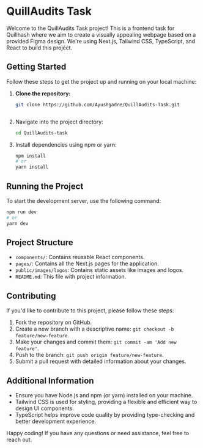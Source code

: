 # QuillAudits Task

Welcome to the QuillAudits Task project! This is a frontend task for Quillhash where we aim to create a visually appealing webpage based on a provided Figma design. We're using Next.js, Tailwind CSS, TypeScript, and React to build this project.

## Getting Started

Follow these steps to get the project up and running on your local machine:

1. **Clone the repository:**
   ```bash
   git clone https://github.com/Ayushgadre/QuillAudits-Task.git



2. Navigate into the project directory:

   ```bash
   cd QuillAudits-task
   ```

3. Install dependencies using npm or yarn:

   ```bash
   npm install
   # or
   yarn install
   ```

## Running the Project

To start the development server, use the following command:

```bash
npm run dev
# or
yarn dev
```

## Project Structure

- `components/`: Contains reusable React components.
- `pages/`: Contains all the Next.js pages for the application.
- `public/images/logos`: Contains static assets like images and logos.
- `README.md`: This file with project information.

## Contributing

If you'd like to contribute to this project, please follow these steps:

1. Fork the repository on GitHub.
2. Create a new branch with a descriptive name: `git checkout -b feature/new-feature`.
3. Make your changes and commit them: `git commit -am 'Add new feature'`.
4. Push to the branch: `git push origin feature/new-feature`.
5. Submit a pull request with detailed information about your changes.

## Additional Information

- Ensure you have Node.js and npm (or yarn) installed on your machine.
- Tailwind CSS is used for styling, providing a flexible and efficient way to design UI components.
- TypeScript helps improve code quality by providing type-checking and better development experience.


Happy coding! If you have any questions or need assistance, feel free to reach out.

